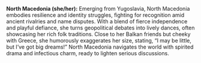 **North Macedonia (she/her):** Emerging from Yugoslavia, North Macedonia embodies resilience and identity struggles, fighting for recognition amid ancient rivalries and name disputes. With a blend of fierce independence and playful defiance, she turns geopolitical debates into lively dances, often showcasing her rich folk traditions. Close to her Balkan friends but cheeky with Greece, she humorously exaggerates her size, stating, “I may be little, but I’ve got big dreams!” North Macedonia navigates the world with spirited drama and infectious charm, ready to lighten serious discussions.